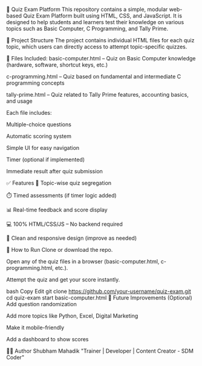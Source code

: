 🧠 Quiz Exam Platform
This repository contains a simple, modular web-based Quiz Exam Platform built using HTML, CSS, and JavaScript. It is designed to help students and learners test their knowledge on various topics such as Basic Computer, C Programming, and Tally Prime.

📁 Project Structure
The project contains individual HTML files for each quiz topic, which users can directly access to attempt topic-specific quizzes.

🔸 Files Included:
basic-computer.html – Quiz on Basic Computer knowledge (hardware, software, shortcut keys, etc.)

c-programming.html – Quiz based on fundamental and intermediate C programming concepts

tally-prime.html – Quiz related to Tally Prime features, accounting basics, and usage

Each file includes:

Multiple-choice questions

Automatic scoring system

Simple UI for easy navigation

Timer (optional if implemented)

Immediate result after quiz submission

✅ Features
📄 Topic-wise quiz segregation

⏱️ Timed assessments (if timer logic added)

📊 Real-time feedback and score display

💻 100% HTML/CSS/JS – No backend required

🎨 Clean and responsive design (improve as needed)

🚀 How to Run
Clone or download the repo.

Open any of the quiz files in a browser (basic-computer.html, c-programming.html, etc.).

Attempt the quiz and get your score instantly.

bash
Copy
Edit
git clone https://github.com/your-username/quiz-exam.git
cd quiz-exam
start basic-computer.html
📌 Future Improvements (Optional)
Add question randomization


Add more topics like Python, Excel, Digital Marketing

Make it mobile-friendly

Add a dashboard to show scores

🧑‍💻 Author
Shubham Mahadik
"Trainer | Developer | Content Creator - SDM Coder"

